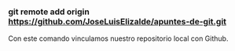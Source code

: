### git remote add origin https://github.com/JoseLuisElizalde/apuntes-de-git.git

Con este comando vinculamos nuestro repositorio local con Github.